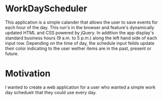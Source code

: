 # WorkDayScheduler
  This application is a simple calander that allows the user to save events for each hour of the day. This run's in the 
browser and feature's dynamically updated HTML and CSS powered by jQuery. In addition the app display's standard business hours (9 a.m. to 5 p.m.) along the left hand side of each input row. Depending on the time of day, the schedule input feilds update their color indicating to the user wether items are in the past, present or future.

# Motivation
  I wanted to create a web application for a user who wanted a simple work day scheduelr that they could use every day.
  
  

